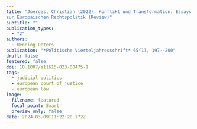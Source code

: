 ```yaml
---
title: "Joerges, Christian (2022): Konflikt und Transformation. Essays
zur Europäischen Rechtspolitik (Review)"
subtitle: ""
publication_types:
  - "2"
authors:
  - Henning Deters
publication: "*Politische Vierteljahresschrift* 65(1), 197--200"
draft: false
featured: false
doi: 10.1007/s11615-023-00475-1
tags:
  - judicial politics
  - european court of justice
  - european law
image:
  filename: featured
  focal_point: Smart
  preview_only: false
date: 2024-03-09T11:22:20.772Z
---
```

